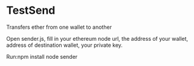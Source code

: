 # TestSend
Transfers ether from one wallet to another

Open sender.js, fill in your ethereum node url, the address of your wallet, address of destination wallet, your private key.

Run:npm install
node sender
